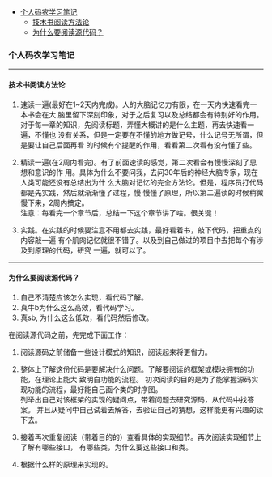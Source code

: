
<!-- vim-markdown-toc GFM -->

- [个人码农学习笔记](#个人码农学习笔记)
  - [技术书阅读方法论](#技术书阅读方法论)
  - [为什么要阅读源代码？](#为什么要阅读源代码)

<!-- vim-markdown-toc -->


### 个人码农学习笔记

---


#### 技术书阅读方法论


1. 速读一遍(最好在1~2天内完成)。人的大脑记忆力有限，在一天内快速看完一本书会在大
   脑里留下深刻印象，对于之后复习以及总结都会有特别好的作用。  
   对于每一章的知识，先阅读标题，弄懂大概讲的是什么主题，再去快速看一遍，不懂也
   没有关系，但是一定要在不懂的地方做记号，什么记号无所谓，但是要让自己后面再看
   的时候有个提醒的作用，看看第二次看有没有懂了些。  

2. 精读一遍(在2周内看完)。有了前面速读的感觉，第二次看会有慢慢深刻了思想和意识的作
   用。具体为什么不要问我，去问30年后的神经大脑专家，现在人类可能还没有总结出为什
   么大脑对记忆的完全方法论。但是，程序员打代码都是先实践，然后就渐渐懂了过程，慢
   慢懂了原理，所以第二遍读的时候稍微慢下来，2周内搞定。  
   注意：每看完一个章节后，总结一下这个章节讲了啥。很关键！  

3. 实践。在实践的时候要注意不用都去实践，最好看着书，敲下代码，把重点的内容敲一遍
   有个肌肉记忆就很不错了。以及到自己做过的项目中去把每个有涉及到原理的代码，研究
   一遍，就可以了。

---

#### 为什么要阅读源代码？

1. 自己不清楚应该怎么实现，看代码了解。
2. 真牛b为什么这么高效，看代码学习。
3. 真sb, 为什么这么低效，看代码然后修改。


在阅读源代码之前，先完成下面工作：

1. 阅读源码之前储备一些设计模式的知识，阅读起来将更省力。

2. 整体上了解这份代码是要解决什么问题。了解要阅读的框架或模块拥有的功能，在理论上能大
   致明白功能的流程。
   初次阅读的目的是为了能掌握源码实现功能的流程，最好能自己画个类的时序图。  
   列举出自己对该框架的实现的疑问点，带着问题去研究源码，从代码中找答案。
   并且从疑问中自己试着去解答，去验证自己的猜想，这样能更有兴趣的读下去。
3. 接着再次重复阅读（带着目的的）查看具体的实现细节。再次阅读实现细节上了解有哪些接口，
   有哪些类，为什么要这些接口和类。
4. 根据什么样的原理来实现的。
